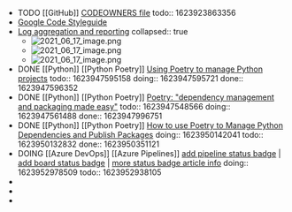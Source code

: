 - TODO [[GitHub]] [CODEOWNERS file](https://docs.github.com/en/github/creating-cloning-and-archiving-repositories/creating-a-repository-on-github/about-code-owners)
  todo:: 1623923863356
- [Google Code Styleguide](https://google.github.io/styleguide/)
- [Log aggregation and reporting](https://youtu.be/j5Zsa_eOXeY?t=7574)
  collapsed:: true
	- ![2021_06_17_image.png](https://cdn.logseq.com/%2F07ac90d5-a8a5-495c-84ae-a5c969228e3819092fd6-2c70-4fe1-8a39-3540208367032021_06_17_image.png?Expires=4777546120&Signature=kLsMzCXea7~lNudDJprisHDVQgdQAheCkMKvDMcBT70ERKPv4i-~~CqC3gTKCWIAFSNQZnOjEeFDUcVBuTfkHF4ej2jSqbWKFy71p24~7TSdZQlIJhL4HXFE~N14snHjlg6~4opttf0dp8olTnk5mPKV215Z2EP~ScncnBS1BRMun-YfjrkbDWe0F-6H8DontETEezcglyKdES6GEQ38Skos5kg3s~ZuuOkN5Sv9F8-DRNCZx7zfEM3BrmhOUlXgtJ2tJyh83dkdVE0P0xAkh27zDdjO~qOqAWaqMQzJT53O4ZxUE78HLcM6RVuJoyugfDWaZO4JxqAZGZ7Sahp9JA__&Key-Pair-Id=APKAJE5CCD6X7MP6PTEA)
	- ![2021_06_17_image.png](https://cdn.logseq.com/%2F07ac90d5-a8a5-495c-84ae-a5c969228e381b9fec95-4fc7-49bf-b6aa-f6ef3d040e932021_06_17_image.png?Expires=4777546149&Signature=eOxBVLKRixXOs07E357dFhFMwlNnoNRqm8Ss94e3J-J~2eB4GOcVw6BDK7y6skODcf0Dc9jfRtBRgXDzU1H7e0OPKGeeD0ylZGCaXJqOHyibmZg7hCAgSeBwYeYrYd0xfZA1BpCYOAk~0tBNPa17LWkqEGTQVCP2lEeaOzD8CSvAl10am94YfWxAlarD5pCFiz872~TwQ0GUVfJCCsU5LrQwR~G8V0QhM0-pMR5mYp-99OiK6lS7s-5iv34q27h1oLstIkhv19ORR8mbPgisn46w~wSTNJ6Rx2VQn5kFxYK4q-vVfOlQSBx5-1IRkBH~9MVzIewnvn8r79l9Y7TZ5Q__&Key-Pair-Id=APKAJE5CCD6X7MP6PTEA)
	- ![2021_06_17_image.png](https://cdn.logseq.com/%2F07ac90d5-a8a5-495c-84ae-a5c969228e385d63331c-34c4-4cec-8ed2-f05f899ad0272021_06_17_image.png?Expires=4777546170&Signature=UfTnZYJuKfpfgs0NEu49sRF-ZgZMlB93a7KieeDLONhSgBwTryKDKwkECCW1ow3HaeqGDuUSENJv-XAY1FQNplkV9384S6HGrEXuw6GwryEJS4e3zp4kWvYCsyUT7Rs~dvTmPnJCt7jg2EWVfZtLmBCzpktjHgE8iVMYnXhCyeShPh8LqSlyM1xsBjkrb4Uti0KVizFac1dv4rNjdzF6GdG0RxxET0d0BEGeDSXfE8oHdem1XUnaDWwjJPZRS5chs~kZo4L-xOtsidFh-hkLBBu7P2PjOYuCB1fsC6W2p8QXdO5J-CZQBt1A3d-b1EZ3E0HpomMdC5OypCeBjeRyXg__&Key-Pair-Id=APKAJE5CCD6X7MP6PTEA)
- DONE [[Python]] [[Python Poetry]] [Using Poetry to manage Python projects](https://youtu.be/V7UhzA4g2yg)
  todo:: 1623947595158
  doing:: 1623947595721
  done:: 1623947596352
- DONE [[Python]] [[Python Poetry]] [Poetry: "dependency management and packaging made easy"](https://youtu.be/QX_Nhu1zhlg)
  todo:: 1623947548566
  doing:: 1623947561488
  done:: 1623947996751
- DONE [[Python]] [[Python Poetry]] [How to use Poetry to Manage Python Dependencies and Publish Packages](https://youtu.be/Xf8K3v8_JwQ)
  doing:: 1623950142041
  todo:: 1623950132832
  done:: 1623950351121
- DOING [[Azure DevOps]] [[Azure Pipelines]] [add pipeline status badge](https://poanchen.github.io/blog/2019/07/12/How-to-add-Azure-Pipelines-badge-to-your-repository-s-README-in-GitHub) | [add board status badge](https://docs.microsoft.com/en-us/azure/devops/boards/github/configure-status-badges?view=azure-devops) | [more status badge article info](https://blog.devops4me.com/status-badges-in-azure-devops-pipelines/)
  doing:: 1623952978509
  todo:: 1623952938105
-
-
-